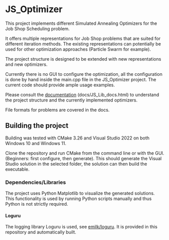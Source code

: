 # JS_Optimizer
This project implements different Simulated Annealing Optimizers for the
Job Shop Scheduling problem.

It offers multiple representations for Job Shop problems that are suited for
different iteration methods. The existing representations can potentially be used for
other optimization approaches (Particle Swarm for example).

The project structure is designed to be extended with new representations and new
optimizers.

Currently there is no GUI to configure the optimization, all the configuration is done
by hand inside the main.cpp file in the JS_Optimizer project. The current code should
provide ample usage examples.

Please consult the [documentation](docs/JS_Lib_docs.html) (docs/JS_Lib_docs.html)
to understand the project structure and the currently implemented optimizers.

File formats for problems are covered in the docs.

## Building the project
Building was tested with CMake 3.26 and Visual Studio 2022 on both Windows 10
and Windows 11.

Clone the repository and run CMake from the command line or with the GUI.
(Beginners: first configure, then generate).
This should generate the Visual Studio solution in the selected folder, the solution
can then build the executable.

### Dependencies/Libraries
The project uses Python Matplotlib to visualize the generated solutions.
This functionality is used by running Python scripts manually and thus Python is not
strictly required.

#### Loguru
The logging library Loguru is used, see [emilk/loguru](https://github.com/emilk/loguru).
It is provided in this repository and automatically built.
